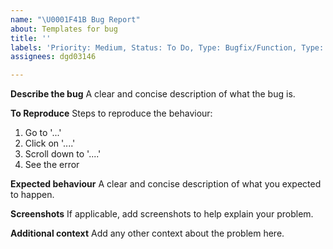 ```yaml
---
name: "\U0001F41B Bug Report"
about: Templates for bug
title: ''
labels: 'Priority: Medium, Status: To Do, Type: Bugfix/Function, Type: Bugfix/UI'
assignees: dgd03146

---
```


**Describe the bug**
A clear and concise description of what the bug is.

**To Reproduce**
Steps to reproduce the behaviour:
1. Go to '...'
2. Click on '....'
3. Scroll down to '....'
4. See the error

**Expected behaviour**
A clear and concise description of what you expected to happen.

**Screenshots**
If applicable, add screenshots to help explain your problem.


**Additional context**
Add any other context about the problem here.
